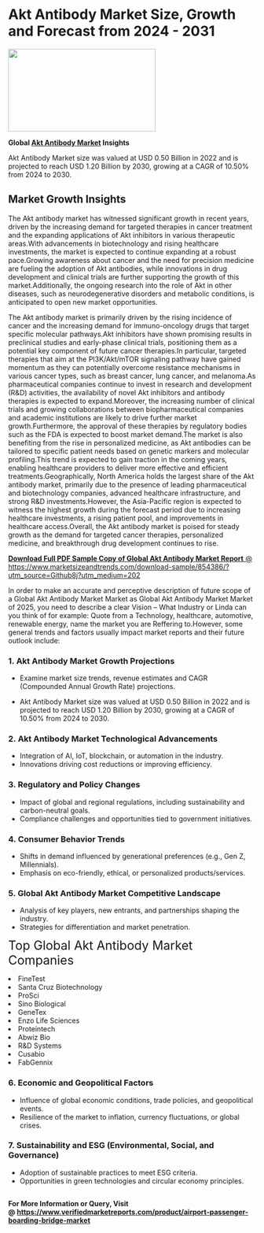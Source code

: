 <H1>Akt Antibody Market Size, Growth and Forecast from 2024 - 2031</H1><img class="aligncenter size-medium wp-image-584254" src="https://thirdeyenews.in/wp-content/uploads/2024/09/Global-Market-Research-300x168.jpeg" alt="" width="300" height="168" /><p><strong>Global&nbsp;<a href="https://www.marketsizeandtrends.com/download-sample/854386/?utm_source=Github8j?utm_medium=202">Akt Antibody Market</a> Insights</strong></p><p>Akt Antibody Market size was valued at USD 0.50 Billion in 2022 and is projected to reach USD 1.20 Billion by 2030, growing at a CAGR of 10.50% from 2024 to 2030.</p><p><h2>Market Growth Insights</h2> <p>The Akt antibody market has witnessed significant growth in recent years, driven by the increasing demand for targeted therapies in cancer treatment and the expanding applications of Akt inhibitors in various therapeutic areas.With advancements in biotechnology and rising healthcare investments, the market is expected to continue expanding at a robust pace.Growing awareness about cancer and the need for precision medicine are fueling the adoption of Akt antibodies, while innovations in drug development and clinical trials are further supporting the growth of this market.Additionally, the ongoing research into the role of Akt in other diseases, such as neurodegenerative disorders and metabolic conditions, is anticipated to open new market opportunities.</p> <p><a href="#"></a></p> <p>The Akt antibody market is primarily driven by the rising incidence of cancer and the increasing demand for immuno-oncology drugs that target specific molecular pathways.Akt inhibitors have shown promising results in preclinical studies and early-phase clinical trials, positioning them as a potential key component of future cancer therapies.In particular, targeted therapies that aim at the PI3K/Akt/mTOR signaling pathway have gained momentum as they can potentially overcome resistance mechanisms in various cancer types, such as breast cancer, lung cancer, and melanoma.As pharmaceutical companies continue to invest in research and development (R&D) activities, the availability of novel Akt inhibitors and antibody therapies is expected to expand.Moreover, the increasing number of clinical trials and growing collaborations between biopharmaceutical companies and academic institutions are likely to drive further market growth.Furthermore, the approval of these therapies by regulatory bodies such as the FDA is expected to boost market demand.The market is also benefiting from the rise in personalized medicine, as Akt antibodies can be tailored to specific patient needs based on genetic markers and molecular profiling.This trend is expected to gain traction in the coming years, enabling healthcare providers to deliver more effective and efficient treatments.Geographically, North America holds the largest share of the Akt antibody market, primarily due to the presence of leading pharmaceutical and biotechnology companies, advanced healthcare infrastructure, and strong R&D investments.However, the Asia-Pacific region is expected to witness the highest growth during the forecast period due to increasing healthcare investments, a rising patient pool, and improvements in healthcare access.Overall, the Akt antibody market is poised for steady growth as the demand for targeted cancer therapies, personalized medicine, and breakthrough drug development continues to rise.</p> <p><a href="#"></p><p><span class=""><strong>Download Full PDF Sample Copy of Global Akt Antibody Market Report</strong> @ <a href="https://www.marketsizeandtrends.com/download-sample/854386/?utm_source=Github8j?utm_medium=202" target="_blank">https://www.marketsizeandtrends.com/download-sample/854386/?utm_source=Github8j?utm_medium=202</a></span></p><p>In order to make an accurate and perceptive description of future scope of a Global&nbsp;Akt Antibody Market Market as Global&nbsp;Akt Antibody Market Market of 2025, you need to describe a clear Vision &ndash; What Industry or Linda can you think of for example: Quote from a Technology, healthcare, automotive, renewable energy, name the market you are Reffering to.However, some general trends and factors usually impact market reports and their future outlook include:</p><h3>1.&nbsp;<strong>Akt Antibody Market Growth Projections</strong></h3><ul><li>Examine market size trends, revenue estimates and CAGR (Compounded Annual Growth Rate) projections.</li><li><p>Akt Antibody Market size was valued at USD 0.50 Billion in 2022 and is projected to reach USD 1.20 Billion by 2030, growing at a CAGR of 10.50% from 2024 to 2030.</p></li></ul><h3>2.&nbsp;<strong>Akt Antibody Market Technological Advancements</strong></h3><ul><li>Integration of AI, IoT, blockchain, or automation in the industry.</li><li>Innovations driving cost reductions or improving efficiency.</li></ul><h3>3.&nbsp;<strong>Regulatory and Policy Changes</strong></h3><ul><li>Impact of global and regional regulations, including sustainability and carbon-neutral goals.</li><li>Compliance challenges and opportunities tied to government initiatives.</li></ul><h3>4.&nbsp;<strong>Consumer Behavior Trends</strong></h3><ul><li>Shifts in demand influenced by generational preferences (e.g., Gen Z, Millennials).</li><li>Emphasis on eco-friendly, ethical, or personalized products/services.</li></ul><h3>5.&nbsp;<strong>Global Akt Antibody Market Competitive Landscape</strong></h3><ul><li>Analysis of key players, new entrants, and partnerships shaping the industry.</li><li>Strategies for differentiation and market penetration.</li></ul><p data-pm-slice="1 1 []"><span style="color: inherit; font-family: inherit; font-size: 25px;">Top Global Akt Antibody Market Companies</span></p><div class="" data-test-id=""><p><li>FineTest</li><li> Santa Cruz Biotechnology</li><li> ProSci</li><li> Sino Biological</li><li> GeneTex</li><li> Enzo Life Sciences</li><li> Proteintech</li><li> Abwiz Bio</li><li> R&D Systems</li><li> Cusabio</li><li> FabGennix</li></p></div><h3>6.&nbsp;<strong>Economic and Geopolitical Factors</strong></h3><ul><li>Influence of global economic conditions, trade policies, and geopolitical events.</li><li>Resilience of the market to inflation, currency fluctuations, or global crises.</li></ul><h3>7.&nbsp;<strong>Sustainability and ESG (Environmental, Social, and Governance)</strong></h3><ul><li>Adoption of sustainable practices to meet ESG criteria.</li><li>Opportunities in green technologies and circular economy principles.</li></ul><h2><strong style="font-size: 14px;">For More Information or Query, Visit @&nbsp;</strong><a style="background-color: #ffffff; font-size: 14px;" href="https://www.marketsizeandtrends.com/report/akt-antibody-market/" target="_blank">https://www.verifiedmarketreports.com/product/airport-passenger-boarding-bridge-market</a></h2>